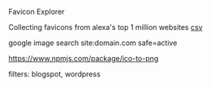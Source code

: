 Favicon Explorer

Collecting favicons from alexa's top 1 million websites [csv](http://s3.amazonaws.com/alexa-static/top-1m.csv.zip)

google image search site:domain.com safe=active

https://www.npmjs.com/package/ico-to-png

filters: blogspot, wordpress
